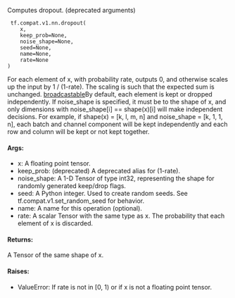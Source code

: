 Computes dropout. (deprecated arguments)

```
 tf.compat.v1.nn.dropout(
    x,
    keep_prob=None,
    noise_shape=None,
    seed=None,
    name=None,
    rate=None
)
```
For each element of x, with probability rate, outputs 0, and otherwise scales up the input by 1 / (1-rate). The scaling is such that the expected sum is unchanged.
[broadcastable](http://docs.scipy.org/doc/numpy/user/basics.broadcasting.html)By default, each element is kept or dropped independently. If noise_shape is specified, it must be  to the shape of x, and only dimensions with noise_shape[i] == shape(x)[i] will make independent decisions. For example, if shape(x) = [k, l, m, n] and noise_shape = [k, 1, 1, n], each batch and channel component will be kept independently and each row and column will be kept or not kept together.

#### Args:
- x: A floating point tensor.
- keep_prob: (deprecated) A deprecated alias for (1-rate).
- noise_shape: A 1-D Tensor of type int32, representing the shape for randomly generated keep/drop flags.
- seed: A Python integer. Used to create random seeds. See tf.compat.v1.set_random_seed for behavior.
- name: A name for this operation (optional).
- rate: A scalar Tensor with the same type as x. The probability that each element of x is discarded.
#### Returns:
A Tensor of the same shape of x.
#### Raises:
- ValueError: If rate is not in [0, 1) or if x is not a floating point tensor.
